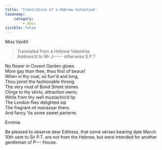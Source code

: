 ```yaml
---
title: 'Translation of a Hebrew Valentine'
taxonomy:
    category:
        - docs
visible: false
---
```


<div class="author">Miss Vardill</div>

> Translated from a Hebrew Valentine  
> Address’d to Mr J----- otherwise S.P.T  
  
No flower in Covent Garden glows  
More gay than thee, thou first of beaux!  
When in thy coat, so furr’d and long,  
Thou joinst the fashionable throng  
The very mud of Bond Street stones  
Clings to thy skirts, attraction owns;  
While from thy well mustachio’d lip  
The London flies delighted sip  
The fragrant oil macassar there,  
And fancy ’tis some sweet parterre.  
  
Erminia  
  
Be pleased to observe dear Editress, that some verses bearing date March 10th sent to Sir P.T. are not from the Hebrew, but were intended for another gentleman of P--- House.  